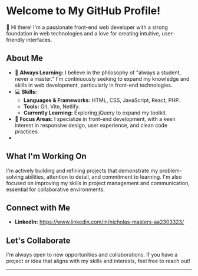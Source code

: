 
# Welcome to My GitHub Profile!

👋 Hi there! I'm a passionate front-end web developer with a strong foundation in web technologies and a love for creating intuitive, user-friendly interfaces.

## About Me

- 🌱 **Always Learning:** I believe in the philosophy of "always a student, never a master." I'm continuously seeking to expand my knowledge and skills in web development, particularly in front-end technologies.
- 💻 **Skills:** 
  - **Languages & Frameworks:** HTML, CSS, JavaScript, React, PHP.
  - **Tools:** Git, Vite, Netlify.
  - **Currently Learning:** Exploring jQuery to expand my toolkit.
- 🎯 **Focus Areas:** I specialize in front-end development, with a keen interest in responsive design, user experience, and clean code practices.
- 
## What I'm Working On

I'm actively building and refining projects that demonstrate my problem-solving abilities, attention to detail, and commitment to learning. I'm also focused on improving my skills in project management and communication, essential for collaborative environments.

## Connect with Me

- **LinkedIn:** https://www.linkedin.com/in/nicholas-masters-aa2303323/

## Let's Collaborate

I'm always open to new opportunities and collaborations. If you have a project or idea that aligns with my skills and interests, feel free to reach out!

---

